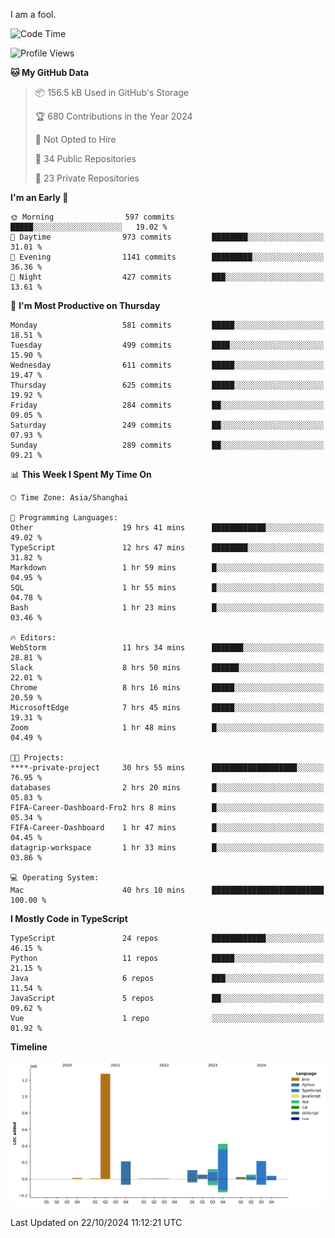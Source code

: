 I am a fool.

<!--START_SECTION:waka-->
![Code Time](http://img.shields.io/badge/Code%20Time-1%2C972%20hrs%2059%20mins-blue)

![Profile Views](http://img.shields.io/badge/Profile%20Views-0-blue)

**🐱 My GitHub Data** 

> 📦 156.5 kB Used in GitHub's Storage 
 > 
> 🏆 680 Contributions in the Year 2024
 > 
> 🚫 Not Opted to Hire
 > 
> 📜 34 Public Repositories 
 > 
> 🔑 23 Private Repositories 
 > 
**I'm an Early 🐤** 

```text
🌞 Morning                597 commits         █████░░░░░░░░░░░░░░░░░░░░   19.02 % 
🌆 Daytime                973 commits         ████████░░░░░░░░░░░░░░░░░   31.01 % 
🌃 Evening                1141 commits        █████████░░░░░░░░░░░░░░░░   36.36 % 
🌙 Night                  427 commits         ███░░░░░░░░░░░░░░░░░░░░░░   13.61 % 
```
📅 **I'm Most Productive on Thursday** 

```text
Monday                   581 commits         █████░░░░░░░░░░░░░░░░░░░░   18.51 % 
Tuesday                  499 commits         ████░░░░░░░░░░░░░░░░░░░░░   15.90 % 
Wednesday                611 commits         █████░░░░░░░░░░░░░░░░░░░░   19.47 % 
Thursday                 625 commits         █████░░░░░░░░░░░░░░░░░░░░   19.92 % 
Friday                   284 commits         ██░░░░░░░░░░░░░░░░░░░░░░░   09.05 % 
Saturday                 249 commits         ██░░░░░░░░░░░░░░░░░░░░░░░   07.93 % 
Sunday                   289 commits         ██░░░░░░░░░░░░░░░░░░░░░░░   09.21 % 
```


📊 **This Week I Spent My Time On** 

```text
🕑︎ Time Zone: Asia/Shanghai

💬 Programming Languages: 
Other                    19 hrs 41 mins      ████████████░░░░░░░░░░░░░   49.02 % 
TypeScript               12 hrs 47 mins      ████████░░░░░░░░░░░░░░░░░   31.82 % 
Markdown                 1 hr 59 mins        █░░░░░░░░░░░░░░░░░░░░░░░░   04.95 % 
SQL                      1 hr 55 mins        █░░░░░░░░░░░░░░░░░░░░░░░░   04.78 % 
Bash                     1 hr 23 mins        █░░░░░░░░░░░░░░░░░░░░░░░░   03.46 % 

🔥 Editors: 
WebStorm                 11 hrs 34 mins      ███████░░░░░░░░░░░░░░░░░░   28.81 % 
Slack                    8 hrs 50 mins       ██████░░░░░░░░░░░░░░░░░░░   22.01 % 
Chrome                   8 hrs 16 mins       █████░░░░░░░░░░░░░░░░░░░░   20.59 % 
MicrosoftEdge            7 hrs 45 mins       █████░░░░░░░░░░░░░░░░░░░░   19.31 % 
Zoom                     1 hr 48 mins        █░░░░░░░░░░░░░░░░░░░░░░░░   04.49 % 

🐱‍💻 Projects: 
****-private-project     30 hrs 55 mins      ███████████████████░░░░░░   76.95 % 
databases                2 hrs 20 mins       █░░░░░░░░░░░░░░░░░░░░░░░░   05.83 % 
FIFA-Career-Dashboard-Fro2 hrs 8 mins        █░░░░░░░░░░░░░░░░░░░░░░░░   05.34 % 
FIFA-Career-Dashboard    1 hr 47 mins        █░░░░░░░░░░░░░░░░░░░░░░░░   04.45 % 
datagrip-workspace       1 hr 33 mins        █░░░░░░░░░░░░░░░░░░░░░░░░   03.86 % 

💻 Operating System: 
Mac                      40 hrs 10 mins      █████████████████████████   100.00 % 
```

**I Mostly Code in TypeScript** 

```text
TypeScript               24 repos            ████████████░░░░░░░░░░░░░   46.15 % 
Python                   11 repos            █████░░░░░░░░░░░░░░░░░░░░   21.15 % 
Java                     6 repos             ███░░░░░░░░░░░░░░░░░░░░░░   11.54 % 
JavaScript               5 repos             ██░░░░░░░░░░░░░░░░░░░░░░░   09.62 % 
Vue                      1 repo              ░░░░░░░░░░░░░░░░░░░░░░░░░   01.92 % 
```



**Timeline**

![Lines of Code chart](https://raw.githubusercontent.com/VeejaLiu/VeejaLiu/master/assets/bar_graph.png)


 Last Updated on 22/10/2024 11:12:21 UTC
<!--END_SECTION:waka-->
